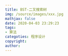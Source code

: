 ```yaml
---
title: BST-二叉搜索树
img: /source/images/xxx.jpg
mathjax: false
date: 2020-04-03 23:29:23
tags:
- 算法
categoties: 程序设计
copyright:
author:
---
```


